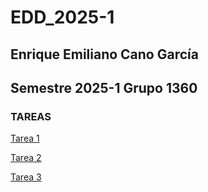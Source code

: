 # EDD_2025-1
## Enrique Emiliano Cano García
## Semestre 2025-1 Grupo 1360
### TAREAS
[Tarea 1](https://github.com/kno4/EDD_2025-1/tree/main/Tareas/Tarea1)

[Tarea 2](https://github.com/kno4/EDD_2025-1/tree/main/Tareas/Tarea2)

[Tarea 3](https://github.com/kno4/EDD_2025-1/tree/main/Tareas/Tarea3)
